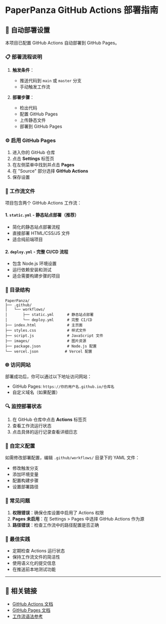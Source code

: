 # PaperPanza GitHub Actions 部署指南

## 🚀 自动部署设置

本项目已配置 GitHub Actions 自动部署到 GitHub Pages。

### 📋 部署流程说明

1. **触发条件**：
   - 推送代码到 `main` 或 `master` 分支
   - 手动触发工作流

2. **部署步骤**：
   - 检出代码
   - 配置 GitHub Pages
   - 上传静态文件
   - 部署到 GitHub Pages

### ⚙️ 启用 GitHub Pages

1. 进入你的 GitHub 仓库
2. 点击 **Settings** 标签页
3. 在左侧菜单中找到并点击 **Pages**
4. 在 "Source" 部分选择 **GitHub Actions**
5. 保存设置

### 🔧 工作流文件

项目包含两个 GitHub Actions 工作流：

#### 1. `static.yml` - 静态站点部署（推荐）
- 简化的静态站点部署流程
- 直接部署 HTML/CSS/JS 文件
- 适合纯前端项目

#### 2. `deploy.yml` - 完整 CI/CD 流程
- 包含 Node.js 环境设置
- 运行依赖安装和测试
- 适合需要构建步骤的项目

### 📁 目录结构

```
PaperPanza/
├── .github/
│   └── workflows/
│       ├── static.yml      # 静态站点部署
│       └── deploy.yml      # 完整 CI/CD
├── index.html              # 主页面
├── styles.css              # 样式文件
├── script.js               # JavaScript 文件
├── images/                 # 图片资源
├── package.json            # Node.js 配置
└── vercel.json            # Vercel 配置
```

### 🌐 访问网站

部署成功后，你可以通过以下地址访问网站：
- GitHub Pages: `https://你的用户名.github.io/仓库名`
- 自定义域名（如果配置）

### 🔍 监控部署状态

1. 在 GitHub 仓库中点击 **Actions** 标签页
2. 查看工作流运行状态
3. 点击具体的运行记录查看详细日志

### 📝 自定义配置

如需修改部署配置，编辑 `.github/workflows/` 目录下的 YAML 文件：

- 修改触发分支
- 添加环境变量
- 配置构建步骤
- 设置部署路径

### 🚨 常见问题

1. **权限错误**：确保仓库设置中启用了 Actions 权限
2. **Pages 未启用**：在 Settings > Pages 中选择 GitHub Actions 作为源
3. **路径错误**：检查工作流中的路径配置是否正确

### 🎯 最佳实践

- 定期检查 Actions 运行状态
- 保持工作流文件的简洁性
- 使用语义化的提交信息
- 在推送前本地测试功能

---

## 🔗 相关链接

- [GitHub Actions 文档](https://docs.github.com/en/actions)
- [GitHub Pages 文档](https://docs.github.com/en/pages)
- [工作流语法参考](https://docs.github.com/en/actions/using-workflows/workflow-syntax-for-github-actions) 